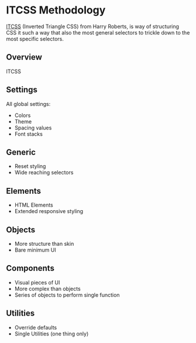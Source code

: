 # ITCSS Methodology

[ITCSS](https://www.youtube.com/watch?v=1OKZOV-iLj4) (Inverted Triangle CSS) from Harry Roberts, is way of structuring CSS it such a way that also the most general selectors to trickle down to the most specific selectors.

## Overview

ITCSS

## Settings

All global settings:

- Colors
- Theme
- Spacing values
- Font stacks

## Generic

- Reset styling
- Wide reaching selectors

## Elements

- HTML Elements
- Extended responsive styling

## Objects

- More structure than skin
- Bare minimum UI

## Components

- Visual pieces of UI
- More complex than objects
- Series of objects to perform single function

## Utilities

- Override defaults
- Single Utilities (one thing only)

